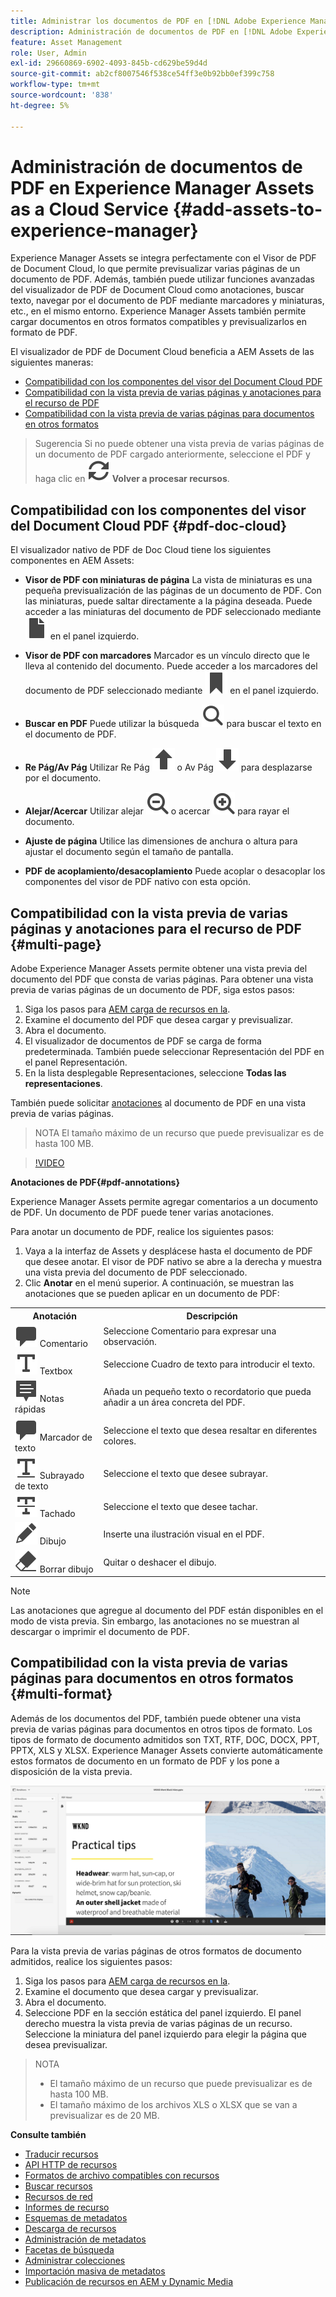 ```yaml
---
title: Administrar los documentos de PDF en [!DNL Adobe Experience Manager].
description: Administración de documentos de PDF en [!DNL Adobe Experience Manager] as a [!DNL Cloud Service].
feature: Asset Management
role: User, Admin
exl-id: 29660869-6902-4093-845b-cd629be59d4d
source-git-commit: ab2cf8007546f538ce54ff3e0b92bb0ef399c758
workflow-type: tm+mt
source-wordcount: '838'
ht-degree: 5%

---
```


# Administración de documentos de PDF en Experience Manager Assets as a Cloud Service {#add-assets-to-experience-manager}

Experience Manager Assets se integra perfectamente con el Visor de PDF de Document Cloud, lo que permite previsualizar varias páginas de un documento de PDF. Además, también puede utilizar funciones avanzadas del visualizador de PDF de Document Cloud como anotaciones, buscar texto, navegar por el documento de PDF mediante marcadores y miniaturas, etc., en el mismo entorno. Experience Manager Assets también permite cargar documentos en otros formatos compatibles y previsualizarlos en formato de PDF.

El visualizador de PDF de Document Cloud beneficia a AEM Assets de las siguientes maneras:
* [Compatibilidad con los componentes del visor del Document Cloud PDF](#pdf-doc-cloud)
* [Compatibilidad con la vista previa de varias páginas y anotaciones para el recurso de PDF](#multi-page)
* [Compatibilidad con la vista previa de varias páginas para documentos en otros formatos](#multi-format)

> Sugerencia
> Si no puede obtener una vista previa de varias páginas de un documento de PDF cargado anteriormente, seleccione el PDF y haga clic en **![Reprocesar](/help/assets/assets/Reprocess.svg) Volver a procesar recursos**.
>

## Compatibilidad con los componentes del visor del Document Cloud PDF {#pdf-doc-cloud}

El visualizador nativo de PDF de Doc Cloud tiene los siguientes componentes en AEM Assets:

* **Visor de PDF con miniaturas de página** La vista de miniaturas es una pequeña previsualización de las páginas de un documento de PDF. Con las miniaturas, puede saltar directamente a la página deseada. Puede acceder a las miniaturas del documento de PDF seleccionado mediante ![miniatura](/help/assets/assets/thumbnail.svg) en el panel izquierdo.

* **Visor de PDF con marcadores** Marcador es un vínculo directo que le lleva al contenido del documento. Puede acceder a los marcadores del documento de PDF seleccionado mediante ![marcador](/help/assets/assets/bookmark.svg) en el panel izquierdo.

* **Buscar en PDF** Puede utilizar la búsqueda ![búsqueda](/help/assets/assets/Search.svg) para buscar el texto en el documento de PDF.

* **Re Pág/Av Pág** Utilizar Re Pág ![Re Pág](/help/assets/assets/ArrowUp.svg) o Av Pág ![Página anterior](/help/assets/assets/ArrowDown.svg) para desplazarse por el documento.

* **Alejar/Acercar** Utilizar alejar ![Alejar](/help/assets/assets/ZoomOut.svg) o acercar ![Acercar](/help/assets/assets/ZoomIn.svg) para rayar el documento.

* **Ajuste de página** Utilice las dimensiones de anchura o altura para ajustar el documento según el tamaño de pantalla.

* **PDF de acoplamiento/desacoplamiento** Puede acoplar o desacoplar los componentes del visor de PDF nativo con esta opción.

## Compatibilidad con la vista previa de varias páginas y anotaciones para el recurso de PDF {#multi-page}

Adobe Experience Manager Assets permite obtener una vista previa del documento del PDF que consta de varias páginas. Para obtener una vista previa de varias páginas de un documento de PDF, siga estos pasos:

1. Siga los pasos para [AEM carga de recursos en la](https://experienceleague.adobe.com/docs/experience-manager-cloud-service/content/assets/manage/add-assets.html?lang=en).
1. Examine el documento del PDF que desea cargar y previsualizar.
1. Abra el documento.
1. El visualizador de documentos de PDF se carga de forma predeterminada. También puede seleccionar Representación del PDF en el panel Representación.
1. En la lista desplegable Representaciones, seleccione **Todas las representaciones**.

También puede solicitar [anotaciones](#pdf-annotations) al documento de PDF en una vista previa de varias páginas.

> NOTA
> El tamaño máximo de un recurso que puede previsualizar es de hasta 100 MB.
>

>[!VIDEO](https://video.tv.adobe.com/v/3409355)

<!--
![Multi-page Preview](/help/assets/assets/multi-page.png)
-->

**Anotaciones de PDF{#pdf-annotations}**

Experience Manager Assets permite agregar comentarios a un documento de PDF. Un documento de PDF puede tener varias anotaciones.

Para anotar un documento de PDF, realice los siguientes pasos:
1. Vaya a la interfaz de Assets y desplácese hasta el documento de PDF que desee anotar. El visor de PDF nativo se abre a la derecha y muestra una vista previa del documento de PDF seleccionado.
1. Clic **Anotar** en el menú superior.
A continuación, se muestran las anotaciones que se pueden aplicar en un documento de PDF:

<table>
        <tr>
             <th> Anotación </th>
            <th> Descripción </th>
        </tr>
        <tr>
           <td> <img src="/help/assets/assets/Comment.svg"> Comentario </td>
            <td> Seleccione Comentario para expresar una observación. </td>
        </tr>
        <tr>
            <td> <img src="/help/assets/assets/Text.svg"> Textbox </td>
            <td> Seleccione Cuadro de texto para introducir el texto. </td>
        </tr>
        <tr>
            <td> <img src="/help/assets/assets/Note.svg"> Notas rápidas </td>
            <td> Añada un pequeño texto o recordatorio que pueda añadir a un área concreta del PDF. </td>
        </tr>
        <tr>
            <td> <img src="/help/assets/assets/Comment.svg"> Marcador de texto </td>
            <td> Seleccione el texto que desea resaltar en diferentes colores. </td>
        </tr>
        <tr>
            <td> <img src="/help/assets/assets/TextUnderline.svg"> Subrayado de texto </td>
            <td> Seleccione el texto que desee subrayar. </td>
        </tr>
        <tr>
            <td> <img src="/help/assets/assets/TextStrikethrough.svg"> Tachado </td>
            <td> Seleccione el texto que desee tachar. </td>
        </tr>
        <tr>
            <td> <img src="/help/assets/assets/Draw.svg"> Dibujo </td>
            <td> Inserte una ilustración visual en el PDF. </td>
        </tr>
        <tr>
            <td> <img src="/help/assets/assets/Erase.svg"> Borrar dibujo </td>
             <td> Quitar o deshacer el dibujo. </td>
        </tr>
    </table>

>[!NOTE]
>
>Las anotaciones que agregue al documento del PDF están disponibles en el modo de vista previa. Sin embargo, las anotaciones no se muestran al descargar o imprimir el documento de PDF.

## Compatibilidad con la vista previa de varias páginas para documentos en otros formatos {#multi-format}

Además de los documentos del PDF, también puede obtener una vista previa de varias páginas para documentos en otros tipos de formato. Los tipos de formato de documento admitidos son TXT, RTF, DOC, DOCX, PPT, PPTX, XLS y XLSX. Experience Manager Assets convierte automáticamente estos formatos de documento en un formato de PDF y los pone a disposición de la vista previa.

![Vista previa de varias páginas de documentos en otros formatos](/help/assets/assets/multi-page-other-formats.png)

Para la vista previa de varias páginas de otros formatos de documento admitidos, realice los siguientes pasos:
1. Siga los pasos para [AEM carga de recursos en la](https://experienceleague.adobe.com/docs/experience-manager-cloud-service/content/assets/manage/add-assets.html?lang=en).
1. Examine el documento que desea cargar y previsualizar.
1. Abra el documento.
1. Seleccione PDF en la sección estática del panel izquierdo. El panel derecho muestra la vista previa de varias páginas de un recurso. Seleccione la miniatura del panel izquierdo para elegir la página que desea previsualizar.

> NOTA
> * El tamaño máximo de un recurso que puede previsualizar es de hasta 100 MB.
> * El tamaño máximo de los archivos XLS o XLSX que se van a previsualizar es de 20 MB.
>

**Consulte también**

* [Traducir recursos](translate-assets.md)
* [API HTTP de recursos](mac-api-assets.md)
* [Formatos de archivo compatibles con recursos](file-format-support.md)
* [Buscar recursos](search-assets.md)
* [Recursos de red](use-assets-across-connected-assets-instances.md)
* [Informes de recurso](asset-reports.md)
* [Esquemas de metadatos](metadata-schemas.md)
* [Descarga de recursos](download-assets-from-aem.md)
* [Administración de metadatos](manage-metadata.md)
* [Facetas de búsqueda](search-facets.md)
* [Administrar colecciones](manage-collections.md)
* [Importación masiva de metadatos](metadata-import-export.md)
* [Publicación de recursos en AEM y Dynamic Media](/help/assets/publish-assets-to-aem-and-dm.md)
